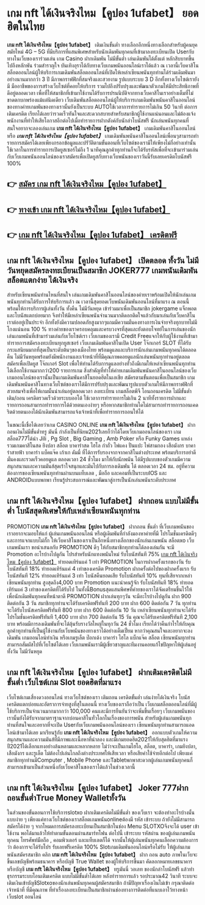 # เกม nft ได้เงินจริงไหม【คูปอง 1ufabet】  ยอดฮิตในไทย

**เกม nft ได้เงินจริงไหม【คูปอง 1ufabet】** เติมเงินขั้นต่ำ  ทางเลือกอีกหนึ่งทางเลือกสำหรับผู้คนยุคสมัยใหม่ 4G – 5G ที่มีบริการที่แสนพิเศษสำหรับนักเดิมพันทุกคนที่เข้ามาลงทะเบียนเปิด Userกับทางในเว็บของเราร่วมเล่น เกม Casino  ฝากเดิมพัน ไม่มีขั้นต่ำ เล่นเดิมพันได้ตั้งแต่ หลักสิบบาทขึ้นไปถึงหลักพัน ร่วมสำราญใจ บันเทิงอุราได้กับทางเว็บเกมพนันออนไลน์เราได้แล้ว ณ เวลานี้เว็บคาสิโนสล็อตออนไลน์ผู้ให้บริการเกมเดิมพันสล็อตออนไลน์ที่เปิดให้เหล่าเซียนพนันทุกท่านได้ร่วมเดิมพันมาอย่างนานมากกว่า 3 ปี มีภาพกราฟฟิกที่สมจริงและสวยงาม รูปแบบระบบ 3 D
อีกทั้งทางเว็บไซต์เรายังมี มืออาชีพของการสร้างเว็บไซต์ที่คอยให้บริการ  รวมไปถึงปรับปรุงและพัฒนาตัวเกมให้มีประสิทธิภาพที่ดีอยู่ตลอดเวลา เพื่อที่ให้สมาชิกที่เข้ามาใช้งานได้รับการปรนนิบัติจากทางเว็บคาสิโนเราอย่างเต็มที่ไม่ขาดตกบกพร่องแม้แต่นิดเดียว เว็บเดิมพันสล็อตออนไลน์ผู้ให้บริการเกมเดิมพันพนันคาสิโนออนไลน์ของทางค่ายเกมพันของทางเรานั้นยังเป็นระบบ AUTOใช้เวลาการทำรายการไม่เกิน 50 วินาที ต่อการเติมเครดิต เรียกได้เลยว่ารวดเร็วทันใจและสะดวกสบายสำหรับสมาชิกผู้ใช้งานแน่นอนและไม่ต้องแจ้งพนักงานที่ทำให้เสียโอกาสอีกต่อไปเมื่อทำรายการฝากตังค์กับนักล่าโบนัสฟรี
นักเล่นพนันทุกคนที่สนใจอยากจะลองเล่นเกม **เกม nft ได้เงินจริงไหม【คูปอง 1ufabet】** เกมเดิมพันคาสิโนออนไลน์ หรือ ***เกม nft ได้เงินจริงไหม【คูปอง 1ufabet】*** เกมเดิมพันพนันคาสิโนออนไลน์เพื่อนๆสามารถทำรายการสมัครได้เลยเพียงกรอกข้อมูลและปรัวัติตามขั้นตอนที่เว็บไซต์ของเรามีให้เพียงไม่กี่อย่างเท่านั้น ใช้เวลาในการทำรายการเปิดยูสเซอร์ไม่ถึง 1 นาทีคุณลูกค้าทุกท่านก็จะได้รับรหัสเพื่อที่จะเข้ามาร่วมเล่นกับเว็บเกมพนันออนไลน์ของเราสมัครเพื่อเปิดยูสกับทางเว็บพนันของเราวันนี้รับเลยเครดิตโบนัสฟรี 100%

## 👉 [สมัคร เกม nft ได้เงินจริงไหม【คูปอง 1ufabet】](https://archa888.com/)
## 👉 [ทางเข้า เกม nft ได้เงินจริงไหม【คูปอง 1ufabet】](https://archa888.com/)
## 👉 [เกม nft ได้เงินจริงไหม【คูปอง 1ufabet】 เครดิตฟรี](https://archa888.com/)

## เกม nft ได้เงินจริงไหม【คูปอง 1ufabet】 เปิดตลอด ทั้งวัน ไม่มีวันหยุดสมัครลงทะเบียนเป็นสมาชิก JOKER777 เกมพนันเดิมพันสล็อตแตกง่าย ได้เงินจริง

สำหรับเซียนพนันท่านไหนที่สนใจ เล่นเกมเดิมพันคาสิโนออนไลน์ของค่ายเราพร้อมเปิดให้นักเล่นเกมพนันทุกท่านได้รับการให้บริการแล้ว ณ เวลานี้สุดยอดเว็บพนันเดิมพันออนไลน์ที่มาแรง ณ ตอนนี้ พร้อมให้การบริการผู้เล่นทั้งวัน ทั้งคืน ไม่มีวันหยุด เข้าร่วมมาเพื่อเป็นสมาชิก jokergame แจ็กพอตและโบนัสแตกบ่อยมาก จึงทำให้มีเหล่าเซียนพนันจำนวนมากติดอกติดใจแล้วกับมาเล่นกับเว็บคาสิโนเราต่ออยู่เป็นประจำ อีกทั้งยังมีความปลอดภัยสูงมากๆแถมมีความมั่นคงทางการเงินจ่ายจริงทุกบาทไม่มีโกงแน่นอน 100 % ทางค่ายของเราครอบคลุมและครบวงจรที่สุดและยังตอบโจทย์ในการเล่นของนักเล่นเกมพนันที่เข้ามาร่วมเล่นกับเว็บไซต์เรา
เว็บเกมของเรามี Credit Freeแจกให้กับผู้ใช้งานที่เข้ามาทำรายการสมัครลงทะเบียนทุกยูสเซอร์ เว็บเกมเดิมพันคาสิโนเปิด User โจ๊กเกอร์ SLOT ที่ได้รับกระแสนิยมมากที่สุดเป็นระดับต้นๆของเมืองไทย พร้อมดูแลและบริการนักเล่นเกมพนันทุกคนได้ตลอดคืน ไม่มีวันหยุดพร้อมยังมีพนักงานและเจ้าหน้าที่ที่มีคุณภาพคอยดูแลนักเล่นพนันทุกท่านอยู่ตลอด สมัครเพื่อเปิดยูส โจ๊กเกอร์ Slot เพื่อให้ท่านได้รับการดูแลอย่างทั่วถึงมีเกมให้เหล่าเซียนพนันทุกท่านได้เลือกใช้งานมากกว่า200 รายการเกม
สิ่งสำคัญที่ทำให้ค่ายเกมเดิมพันพนันคาสิโนออนไลน์ของเว็บเกมออนไลน์ของเรานั้นเป็นเกมเดิมพันคาสิโนยอดฮิตในเอเชีย สมัครตามขั้นตอนเพื่อเป็นสมาชิก  เกมเดิมพันพนันคาสิโนทางเว็บไซต์ของเราได้มีการปรับปรุงและพัฒนารูปแบบตัวเกมให้มีภาพกราฟฟิกที่สวยสมจริงเพื่อให้เกมนั้นน่าเล่นอยู่ตลอดเวลา ลงทะเบียน เกมสล็อตพีจี โอนถอนเครดิต ไม่มีขั้นต่ำ เติม/ถอน เครดิตรวดเร็วด้วยระบบออโต้ ใช้เวลาการทำรายการไม่เกิน 2 นาทีทั้งรายการฝากและรายการถอนสามารถทำรายการได้ด้วยตนเองง่ายๆ หรือหากสมาชิกท่านใดไม่สามารถทำรายการถอนเคดริตด้วยตนเองได้นักเดิมพันสามารถแจ้งเจ้าหน้าที่เพื่อทำรายการถอนให้ได้

ในขณะนี้เชื่อได้เลยว่าเกม CASINO ONLINE **เกม nft ได้เงินจริงไหม【คูปอง 1ufabet】** ฝากถอนเงินไม่มีขั้นต่ำทรู มันนี่ กำลังเป็นที่นิยม2021เลยก็ว่าได้โดยเว็บเกมออนไลน์ของเรา เกมสล็อต777ได้นำ  Jili , Pg Slot , Big Gaming , Amb Poker หรือ Funky Games แหล่งรวมเกมคาสิโนสด ยิงปลา สล็อต บาคาร่าสด ไฮโล กำถั่ว ไพ่แคง ปั่นแปะ ไพ่สามกอง เสือมังกร บาคาร่าสายฟ้า บาคาร่า แบ็คแจ๊ค เก้าเก ดัมมี่ ที่ได้การรับรองจากจากคาสิโนต่างประเทศ พร้อมบริการอย่าดีมั่นคงและรวดเร็วคอยดูแล ตลอดเวลา 24 ชั่วโมง มาให้กับนักพนัน ได้มีรูปแบบของตัวเกมมีความสนุกสนานและความมันส์สุดเร้าใจสนุกและมันไปกับการลงเดิมพัน ได้ ตลอดเวลา 24 ชม. อยู่ที่ความต้องการของเซียนพนันทุกท่านผ่านบนแท็บเลต , มือถือ และคอมที่เป็นระบบIOS และ ANDROIDแบบพกพา เรียนรู้ประสบการณ์และพัฒนาสู่การเป็นนักเล่นพนันระดับประเทศ

## เกม nft ได้เงินจริงไหม【คูปอง 1ufabet】 ฝากถอน แบบไม่มีขั้นต่ำ โบนัสสุดพิเศษให้กับเหล่าเซียนพนันทุกท่าน

 PROMOTION  **เกม nft ได้เงินจริงไหม【คูปอง 1ufabet】** ฝากถอน ขั้นต่ำ ที่เว็บเกมพนันของเราอยากจะมอบให้แก่  ผู้เล่นเกมพนันออนไลน์ หรือผู้เดิมพันที่กำลังมองหาค่ายที่มี โปรโมชั่นเครดิตดีๆ และการแจกแบบไม่กั๊ก ให้เว็บคาสิโนของเราเป็นอีกหนึ่งทางเลือกของนักเล่นเกมพนัน สล็อตxo เว็บเกมพนันเรา ขอนำเสนอกับ PROMOTION ดีๆ ให้กับสมาชิกทุกท่านได้ลองเล่นกัน จะมี Promotion อะไรบ้างไปดูกัน
โปรสำหรับนักแทงพนันใหม่ รับโบนัสทันที 75% [เกม nft ได้เงินจริงไหม【คูปอง 1ufabet】](https://archa888.com/) ทำยอดเทิร์นแค่ 1 เท่า
 PROMOTION ในการฝากครั้งแรกของวัน รับโบนัสทันที 18% ทำยอดเทิร์นแค่ 4 เท่าของเครดิต
 Promotion ฝากครั้งต่อไปของฝากครั้งแรก รับโบนัสทันที 12% ทำยอดเทิร์นแค่ 3 เท่า
โบนัสคืนยอดเสีย รับโบนัสทันที 10% ทุนที่เสียจากเหล่าเซียนพนันทุกท่าน สูงสุดถึง4,000 บาท
 Promotion แนะนำคนรู้จัก รับโบนัสทันที 18% ทำยอดเทิร์นแค่ 3 เท่าของเครดิตที่ได้รับไป
ในทั้งนี้Bonusสุดแสนพิศษที่ค่ายของเราได้จัดเตรียมขึ้นไว้ให้เพื่อนักเดิมพันทุกคนที่หน้าตาดี  PROMOTION ฝากเล่นทุกๆวัน จะมีอะไรบ้างไปดูกัน
ฝาก 900 ติดต่อกัน 3 วัน สมาชิกทุกท่านจะได้รับเครดิตฟรีทันที 200 บาท
ฝาก 600 ติดต่อกัน 7 วัน ทุกท่านจะได้รับโบนัสเครดิตฟรีทันที 800 บาท
ฝาก 600 ติดต่อกัน 10 วัน เหล่าเซียนพนันทุกท่านจะได้รับโปรโมชั่นเครดิตฟรีทันที 1,400 บาท
ฝาก 700 ติดต่อกัน 15 วัน คุณจะได้รับเครดิตฟรีทันที 2,100 บาท
พร้อมมีการลงเดิมพันที่จะได้ลุ้นรับรางวัลใหญ่ในทุกวัน 24 ชั่วโมง เรียกได้ว่าคืนกำไรให้กับคุณลูกค้าทุกท่านที่เป็นผู้ใช้งานกับเว็บพนันของทางเราได้อย่างเต็มเปี่ยม หากว่าคุณสนใจและอยากจะลงเดิมพัน เกมออนไลน์ทำเงิน หรือเกมรูเล็ต  ป๊อกเด้ง บาคาร่า ไฮโล แบ็กแจ๊ค สล็อต เซียนพนันทุกท่านสามารถสัมผัสไปที่เว็บไซต์ได้เลย เว็บเกมพนันเรามีผู้เชี่ยวชาญและทีมงานคอยแก้ไขปัญหาให้ผู้เล่นอยู่ ทั้งวัน ไม่มีวันหยุด

## เกม nft ได้เงินจริงไหม【คูปอง 1ufabet】 ฝากเติมเครดิตไม่มีขั้นต่ำ  เว็บไซต์เกม Slot ยอดฮิตที่มาแรง

เว็บไซต์เกมเสี่ยงดวงออนไลน์ ทางเว็บไซต์ของเรา เติมถอน เครดิตขั้นต่ำ เล่นง่ายได้เงินจริง โบนัสเครดิตแตกบ่อยและอัตราการจ่ายสูงที่สุในตอนนี้ ทางเว็บของเราถือว่าเป็น เว็บเกมสล็อตออนไลน์ที่มีผู้ใช้บริการเป็นจำนวนมากมากกว่า 100,000 คนและมีการยืนยันว่าจะเพิ่มขึ้นเรื่อยๆ เว็บเกมพนันของเรานั้นยังได้รับจากมาตราฐานจากบ่อนคาสิโนทั่วโลกในเรื่องของการพนัน สำหรับผู้เล่นเกมพนันทุกท่านที่สนใจและอยากที่จะเปิด Userกับเว็บเกมพนันออนไลน์ของเรา เซียนพนันทุกท่านสามารถแอดไลน์เข้ามาได้เลย
	มาเรียนรู้กับ **เกม nft ได้เงินจริงไหม【คูปอง 1ufabet】** ออกแบบตัวเกมให้ความสนุกสนานและความมันส์ที่มีภาพและเนื้อหาที่น่าลอง และมีเกมยอดฮิต2021ให้กับสุดฮิตที่มาแรงปี2021ได้เลือกแทงอย่างล้นหลามและหลากหลาย  ไม่ว่าจะเป็นเกมไฮโล, สล็อต, บาคาร่า, เกมยิงปลา, เสือมังกร และรูเล็ต ไม่ต้องไปเล่นไกลถึงต่างประเทศให้เสียเวลา หรือเสียค่าใช้จ่ายอีกต่อไป เพียงแค่สมาชิกทุกท่านมีComputer , Mobile Phone และTabletพกพาสะดวกผู้เล่นเกมพนันทุกคนก็สามารถเข้ามาเป็นส่วนหนึ่งกับเว็บคาสิโนของเราได้แล้วในช่วงเวลานี้

## เกม nft ได้เงินจริงไหม【คูปอง 1ufabet】 Joker 777ฝากถอนขั้นต่ำTrue Money Walletทั้งวัน

ในส่วนของขั้นตอนการใช้บริการslotxo ฝากเติมเครดิตไม่มีขั้นต่ำ ของเว็บเรา จะต้องทำอะไรบ้างนั้น แบบง่าย ๆ เพียงแค่ทางเว็บไซต์ของเราสล็อตเกมพนันonlineต้องมี รหัส เข้าระบบ ถ้ายังไม่มีสามารถสมัครได้ง่าย ๆ จากโหมดการสมัครลงทะเบียนเป็นสมาชิกในช่อง Menu SLOTXOจึงจะได้ user เข้าใช้งาน พอได้มาแล้วให้ทำตามขั้นตอนผ่านสมาร์ทโฟน ต่อไปนี้
เข้าระบบ รหัสผ่าน  ของผู้เล่นเกมพนันทุกคน โทรศัพท์มือถือ , คอมพิวเตอร์ และแท็บเลตก็ได้
จากนั้นให้ผู้เล่นพนันทุกคนเลือกความต้องการว่า ต้องการจะได้รับโปร รับเลยฟรีเครดิต 100% Slotเกมเดิมพันออนไลน์หรือไม่รับ
ให้ผู้เล่นเกมพนันสมัครสมาชิก คลิก **เกม nft ได้เงินจริงไหม【คูปอง 1ufabet】** ฝาก ถอน auto ภาพในเว็บจะขึ้นเลขบัญชีพร้อมธนาคาร หรือบัญชี True Wallet ของผู้ให้บริการขึ้นมา
คัดลอกหมายเลขธนาคาร หรือบัญชี **เกม nft ได้เงินจริงไหม【คูปอง 1ufabet】** ทรูมันนี่ วอเลท ของนักล่าโบนัสฟรี แล้วทำธุรกรรมระบบโอนเติมเครดิต แบบไม่มีขั้นต่ำได้เลย
หลังทำรายการแล้ว รอประมาณ42 วินาที ระบบจะเติมเงินเข้าบัญชีSlotxoของนักเล่นพนันทุกคนผู้สมัครสมาชิก
ถ้ามีปัญหาเรื่องเงินไม่เข้า กรุณาติดต่อเจ้าหน้าที่ ที่มีคุณภาพ ที่ทำเรื่องลงทะเบียนเป็นสมาชิกผ่านช่องทางการติดต่อที่แนบเอาไว้ทางหน้าเว็บslot ออนไลน์


